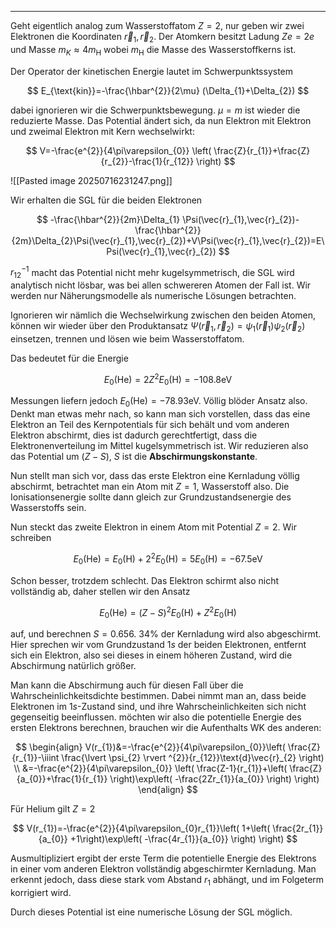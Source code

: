 ***

Geht eigentlich analog zum Wasserstoffatom $Z=2$, nur geben wir zwei Elektronen die Koordinaten $\vec{r}_{1},\vec{r}_{2}$. Der Atomkern besitzt Ladung $Ze=2e$ und Masse $m_{K}\approx 4m_{\text{H}}$ wobei $m_{\text{H}}$ die Masse des Wasserstoffkerns ist. 

Der Operator der kinetischen Energie lautet im Schwerpunktssystem

$$
E_{\text{kin}}=-\frac{\hbar^{2}}{2\mu} (\Delta_{1}+\Delta_{2})
$$

dabei ignorieren wir die Schwerpunktsbewegung. $\mu=m$ ist wieder die reduzierte Masse. Das Potential ändert sich, da nun Elektron mit Elektron und zweimal Elektron mit Kern wechselwirkt:

$$
V=-\frac{e^{2}}{4\pi\varepsilon_{0}} \left( \frac{Z}{r_{1}}+\frac{Z}{r_{2}}-\frac{1}{r_{12}} \right)
$$

![[Pasted image 20250716231247.png]]

Wir erhalten die SGL für die beiden Elektronen

$$
-\frac{\hbar^{2}}{2m}\Delta_{1} \Psi(\vec{r}_{1},\vec{r}_{2})-\frac{\hbar^{2}}{2m}\Delta_{2}\Psi(\vec{r}_{1},\vec{r}_{2})+V\Psi(\vec{r}_{1},\vec{r}_{2})=E\Psi(\vec{r}_{1},\vec{r}_{2})
$$

$r_{12}^{-1}$ macht das Potential nicht mehr kugelsymmetrisch, die SGL wird analytisch nicht lösbar, was bei allen schwereren Atomen der Fall ist. Wir werden nur Näherungsmodelle als numerische Lösungen betrachten.

Ignorieren wir nämlich die Wechselwirkung zwischen den beiden Atomen, können wir wieder über den Produktansatz $\Psi(\vec{r}_{1},\vec{r}_{2})=\psi_{1}(\vec{r}_{1})\psi_{2}(\vec{r}_{2})$ einsetzen, trennen und lösen wie beim Wasserstoffatom.

Das bedeutet für die Energie

$$
E_{0}(\text{He})=2Z^{2} E_{0}(\text{H})=-108.8\text{eV}
$$

Messungen liefern jedoch $E_{0}(\text{He})=-78.93\text{eV}$. Völlig blöder Ansatz also. Denkt man etwas mehr nach, so kann man sich vorstellen, dass das eine Elektron an Teil des Kernpotentials für sich behält und vom anderen Elektron abschirmt, dies ist dadurch gerechtfertigt, dass die Elektronenverteilung im Mittel kugelsymmetrisch ist. Wir reduzieren also das Potential um $(Z-S)$, $S$ ist die **Abschirmungskonstante**.

Nun stellt man sich vor, dass das erste Elektron eine Kernladung völlig abschirmt, betrachtet man ein Atom mit $Z=1$, Wasserstoff also. Die Ionisationsenergie sollte dann gleich zur Grundzustandsenergie des Wasserstoffs sein.

Nun steckt das zweite Elektron in einem Atom mit Potential $Z=2$. Wir schreiben

$$
E_{0}(\text{He})=E_{0}(\text{H})+2^{2}E_{0}(\text{H})=5E_{0}(\text{H})=-67.5\text{eV}
$$

Schon besser, trotzdem schlecht. Das Elektron schirmt also nicht vollständig ab, daher stellen wir den Ansatz

$$
E_{0}(\text{He})=(Z-S)^{2}E_{0}(\text{H})+Z^{2}E_{0}(\text{H})
$$

auf, und berechnen $S=0.656$. $34\%$ der Kernladung wird also abgeschirmt. Hier sprechen wir vom Grundzustand $1s$ der beiden Elektronen, entfernt sich ein Elektron, also sei dieses in einem höheren Zustand, wird die Abschirmung natürlich größer.

Man kann die Abschirmung auch für diesen Fall über die Wahrscheinlichkeitsdichte bestimmen. Dabei nimmt man an, dass beide Elektronen im $1s$-Zustand sind, und ihre Wahrscheinlichkeiten sich nicht gegenseitig beeinflussen. möchten wir also die potentielle Energie des ersten Elektrons berechnen, brauchen wir die Aufenthalts WK des anderen:

$$
\begin{align}
V(r_{1})&=-\frac{e^{2}}{4\pi\varepsilon_{0}}\left( \frac{Z}{r_{1}}-\iiint \frac{\lvert \psi_{2} \rvert ^{2}}{r_{12}}\text{d}\vec{r}_{2} \right) \\
&=-\frac{e^{2}}{4\pi\varepsilon_{0}} \left( \frac{Z-1}{r_{1}}+\left( \frac{Z}{a_{0}}+\frac{1}{r_{1}} \right)\exp\left( -\frac{2Zr_{1}}{a_{0}} \right) \right)
\end{align}
$$

Für Helium gilt $Z=2$

$$
V(r_{1})=-\frac{e^{2}}{4\pi\varepsilon_{0}r_{1}}\left( 1+\left( \frac{2r_{1}}{a_{0}}
+1\right)\exp\left( -\frac{4r_{1}}{a_{0}} \right) \right)
$$

Ausmultipliziert ergibt der erste Term die potentielle Energie des Elektrons in einer vom anderen Elektron vollständig abgeschirmter Kernladung. Man erkennt jedoch, dass diese stark vom Abstand $r_{1}$ abhängt, und im Folgeterm korrigiert wird.

Durch dieses Potential ist eine numerische Lösung der SGL möglich.